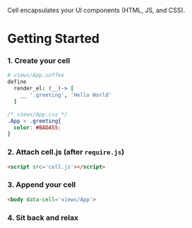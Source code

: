 Cell encapsulates your UI components (HTML, JS, and CSS).


Getting Started
===============

### 1. Create your cell

```coffee
# views/App.coffee
define
  render_el: (__)-> [
    __ '.greeting', 'Hello World'
  ]
```

```css
/* views/App.css */
.App > .greeting{
  color: #BADA55;
}
```

### 2. Attach cell.js (after `require.js`)

```html
<script src='cell.js'></script>
```

### 3. Append your cell

```html
<body data-cell='views/App'>
```


### 4. Sit back and relax